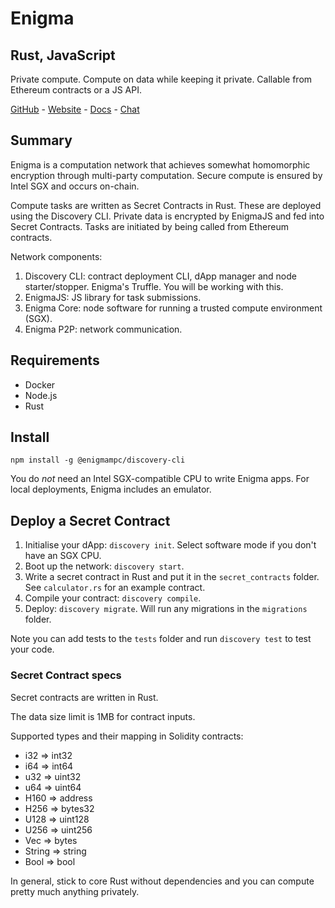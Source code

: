 # Enigma
## Rust, JavaScript

Private compute. Compute on data while keeping it private. Callable from Ethereum contracts or a JS API.

[GitHub](https://github.com/enigmampc) - [Website](https://enigma.co/) - [Docs](https://enigma.co/discovery-documentation/) - [Chat](https://discord.gg/SJK32GY)


## Summary

Enigma is a computation network that achieves somewhat homomorphic encryption through multi-party computation. Secure compute is ensured by Intel SGX and occurs on-chain.

Compute tasks are written as Secret Contracts in Rust. These are deployed using the Discovery CLI. Private data is encrypted by EnigmaJS and fed into Secret Contracts. Tasks are initiated by being called from Ethereum contracts.

Network components:

1. Discovery CLI: contract deployment CLI, dApp manager and node starter/stopper. Enigma's Truffle. You will be working with this.
2. EnigmaJS: JS library for task submissions.
3. Enigma Core: node software for running a trusted compute environment (SGX).
4. Enigma P2P: network communication.

## Requirements

- Docker
- Node.js
- Rust

## Install

```
npm install -g @enigmampc/discovery-cli
```

You do *not* need an Intel SGX-compatible CPU to write Enigma apps. For local deployments, Enigma includes an emulator.

## Deploy a Secret Contract

1. Initialise your dApp: `discovery init`. Select software mode if you don't have an SGX CPU.
2. Boot up the network: `discovery start`. 
3. Write a secret contract in Rust and put it in the `secret_contracts` folder. See `calculator.rs` for an example contract.
4. Compile your contract: `discovery compile`.
5. Deploy: `discovery migrate`. Will run any migrations in the `migrations` folder. 

Note you can add tests to the `tests` folder and run `discovery test` to test your code.

### Secret Contract specs

Secret contracts are written in Rust.

The data size limit is 1MB for contract inputs.

Supported types and their mapping in Solidity contracts:
- i32 => int32
- i64 => int64
- u32 => uint32
- u64 => uint64
- H160 => address
- H256 => bytes32
- U128 => uint128
- U256 => uint256
- Vec => bytes
- String => string
- Bool => bool

In general, stick to core Rust without dependencies and you can compute pretty much anything privately.
